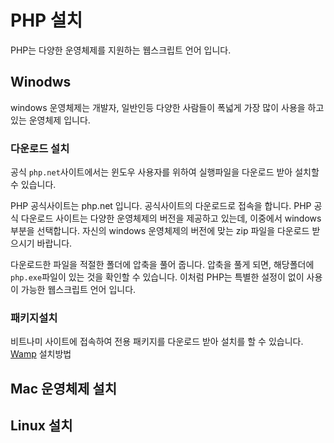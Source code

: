 # PHP 설치
PHP는 다양한 운영체제를 지원하는 웹스크립트 언어 입니다.

## Winodws
windows 운영체제는 개발자, 일반인등 다양한 사람들이 폭넓게 가장 많이 사용을 하고 있는 운영체제 입니다.

### 다운로드 설치
공식 `php.net`사이트에서는 윈도우 사용자를 위하여 실행파일을 다운로드 받아 설치할 수 있습니다.

PHP 공식사이트는 php.net 입니다. 공식사이트의 다운로드로 접속을 합니다. PHP 공식 다운로드 사이트는 다양한 운영체제의 버전을 제공하고 있는데, 이중에서 windows 부분을 선택합니다. 자신의 windows 운영체제의 버전에 맞는 zip 파일을 다운로드 받으시기 바랍니다.

다운로드한 파일을 적절한 폴더에 압축을 풀어 줍니다. 압축을 풀게 되면, 해당폴더에 `php.exe`파일이 있는 것을 확인할 수 있습니다.
이처럼 PHP는 특별한 설정이 없이 사용이 가능한 웹스크립트 언어 입니다.

### 패키지설치
비트나미 사이트에 접속하여 전용 패키지를 다운로드 받아 설치를 할 수 있습니다.
[Wamp](wapm) 설치방법


## Mac 운영체제 설치


## Linux 설치


